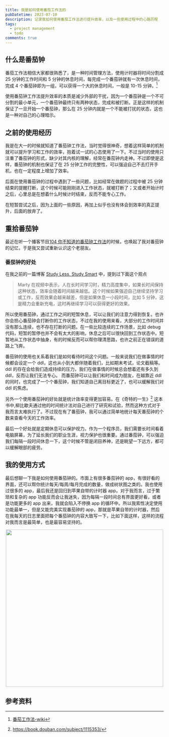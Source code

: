```yaml
---
title: 我是如何使用番茄工作法的
pubDatetime: 2023-07-10
description: 记录我如何使用番茄工作法进行提升效率，以及一些使用过程中的心路历程
tags:
  - project management
  - todo
comments: true
---
```


## 什么是番茄钟

番茄工作法相信大家都很熟悉了，是一种时间管理方法，使用计时器将时间分割成 25 分钟的工作时间和 5 分钟的休息时间，每完成一个番茄钟就有一次休息时间，完成 4 个番茄钟即为一组，可以获得一个大的休息时间，一般是 10-15 分钟。[^1]

使用番茄钟工作法提升效率的本质是减少外部的干扰，因为一个番茄钟是一个不可分割的最小单元，一个番茄钟最终只有两种状态，完成和被打断。正是这样的机制保证了一旦开始一个番茄钟，那么在 25 分钟内就是一个不能被打扰的状态，这也是一种对自己的心理暗示。

## 之前的使用经历

我是在大一的时候就知道了番茄钟工作法，当时觉得很神奇，想着这样简单的机制就可以提升学习和工作的效率，抱着试一试的心态使用了一下。不过当时的使用只注重了番茄钟的形式，缺少对其内核的理解，经常在番茄钟内走神。不过即使是这样，番茄钟的机制也保证了在 25 分钟工作的完整性，可以强迫自己不去打开手机，也在一定程度上增加了效率。

后面在使用番茄钟的过程中遇到了一些问题，比如经常在做题的过程中被 25 分钟结束的提醒打断，这个时候可能刚刚进入工作状态，就被打断了；又或者开始计时之后，心里总是在想着什么时候计时结束，反而不能专心工作。

在短暂尝试之后，因为上面的一些原因，再加上似乎也没有体会到效率的真正提升，后面的放弃了。

## 重拾番茄钟

最近在听一个播客节目[104 你不知道的番茄钟工作法](https://www.kele.me/p/pod104#details)的时候，也唤起了我对番茄钟的记忆，于是我又尝试重新认识这个老朋友。

### 番茄钟的好处

在我之前的一篇博客 [Study Less, Study Smart](https://l1aoxingyu.github.io/blogpages/utility/2021/05/09/Study-Less-Study-Smart.html) 中，提到过下面这个观点

> Marty 在视频中表示，人在长时间学习时，精力高度集中，如果长时间保持这种状态，效率会随着时间越来越低。这个时候如果强迫自己继续坚持学习或工作，反而效果会越来越差，但是如果休息一小段时间，比如 5 分钟，这是精力会重新充电，这时再继续学习可以获得更好的效果。

所以使用番茄钟，通过工作之间的短暂休息，可以让我们的注意力得到恢复。也许你会担心番茄钟会打断你的工作状态，不过在我的使用来看，大部分的工作时间并没有那么连续，也不存在打断的问题。在一些比较连续的工作场景，比如 debug 代码，短暂的暂停也并不会有太大的影响，休息之后可以很快回到工作状态中。短暂地从工作状态中抽身，有的时候反而可以帮你理清思路，也许之前正在错误的道路上飞奔。

番茄钟的使用也关系着我们是如何看待时间这个问题。一般来说我们在做事情的时候都会设定一个 ddl，这也从小到大都伴随着我们，比如期末考试，论文截稿等。ddl 的存在会给我们造成持续的压力，我们在做事情的时候总会想着还有多久到 ddl，反而让我们无法专心。
而番茄钟可以让我们和时间成为朋友，在越靠近 ddl 的同时，也完成了一个个番茄钟，我们知道自己离目标更近了，也可以缓解我们对 ddl 的焦虑。

另外一个使用番茄钟的好处就是统计效率变得更加容易。在《奇特的一生》[^2] 这本书中,柳比歇夫通过他的时间统计法对自己进行了研究和试验，然而这种方式对于我而言太难执行了。不过现在有了番茄钟，我可以通过简单地统计每天番茄钟的个数来查看今天的工作效率。

最后一个好处就是定期休息可以保护视力。作为一个程序员，我们需要长时间看着电脑屏幕，为了延长我们的职业生涯，视力保护也很重要。通过番茄钟，可以强迫我们每隔一段时间休息一下，这个时候不管是闭目养神，还是眺望一下远方，都可以缓解眼部的疲劳。

## 我的使用方式

最后想聊一下我是如何使用番茄钟的。市面上有很多番茄钟的 app，有很好看的界面，还可以帮你统计每天/每周/每月完成的数量，做成树状图之类的。我也使用过很多的 app，最后我还是回归到苹果自带的计时器 app。对于我而言，过于繁琐和复杂的 app 功能反而会让我迷失，因为每隔一段时间总有界面更好看，或者是功能更多的 app 出来，我就会陷入不停换 app 的循环中。所以我索性决定使用功能最单一，但是又能完美实现番茄钟的 app，那就是苹果自带的计时器，然后在我每天的日志里面把每个番茄钟的内容大致写一下，比如下面这样，这样的流程对我而言是最简单，也是最容易坚持的。

<div align='center'>
<img src='/assets/pomodor_demo.png' width='500'>
</div>

## 参考资料

[^1]: [番茄工作法-wiki](https://zh.wikipedia.org/wiki/%E7%95%AA%E8%8C%84%E5%B7%A5%E4%BD%9C%E6%B3%95)
[^2]: https://book.douban.com/subject/1115353/
